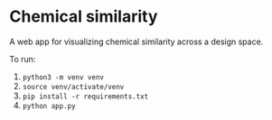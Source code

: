 # Chemical similarity

A web app for visualizing chemical similarity across a design space.

To run:
1. `python3 -m venv venv`
1. `source venv/activate/venv`
1. `pip install -r requirements.txt`
1. `python app.py`
